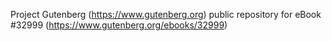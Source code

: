 Project Gutenberg (https://www.gutenberg.org) public repository for eBook #32999 (https://www.gutenberg.org/ebooks/32999)
